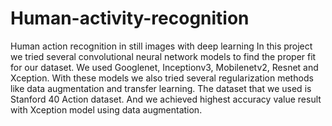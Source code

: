 # Human-activity-recognition
Human action recognition in still images with deep learning
In this project we tried several convolutional neural network models to find the proper fit for our dataset.
We used Googlenet, Inceptionv3, Mobilenetv2, Resnet and Xception. With these models we also tried several regularization methods like data augmentation and transfer learning.
The dataset that we used is Stanford 40 Action dataset. And we achieved highest accuracy value result with Xception model using data augmentation.
